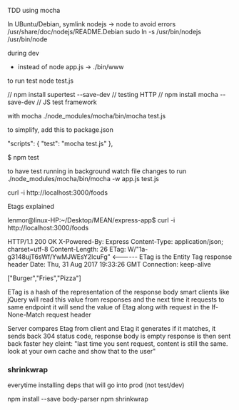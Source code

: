 TDD using mocha



In UBuntu/Debian, symlink nodejs -> node to avoid errors
/usr/share/doc/nodejs/README.Debian
sudo ln -s /usr/bin/nodejs /usr/bin/node

during dev
- instead of node app.js
-> ./bin/www


to run test
node test.js

// npm install supertest --save-dev         // testing HTTP
// npm install mocha --save-dev             // JS test framework

with mocha
./node_modules/mocha/bin/mocha test.js




to simplify, add this to package.json

  "scripts": {
    "test": "mocha test.js"
  },

$ npm test


to have test running in background watch file changes to run
./node_modules/mocha/bin/mocha -w app.js test.js



curl -i http://localhost:3000/foods


Etags explained

lenmor@linux-HP:~/Desktop/MEAN/express-app$ curl -i http://localhost:3000/foods

HTTP/1.1 200 OK
X-Powered-By: Express
Content-Type: application/json; charset=utf-8
Content-Length: 26
ETag: W/"1a-g3148ujT6sWf/YwMJWEsY2lcuFg"                <------ ETag is the Entity Tag response header
Date: Thu, 31 Aug 2017 19:33:26 GMT
Connection: keep-alive

["Burger","Fries","Pizza"]


ETag is a hash of the representation of the response body
smart clients like jQuery will read this value from responses
and the next time it requests to same endpoint
it will send the value of Etag along with request in the
If-None-Match request header

Server compares Etag from client and Etag it generates
if it matches, it sends back 304 status code,
response body is empty
response is then sent back faster
hey cleint: "last time you sent request, content is still the same.
            look at your own cache and show that to the user"



### shrinkwrap ###
everytime installing deps that will go into prod (not test/dev)

npm install --save body-parser
npm shrinkwrap


